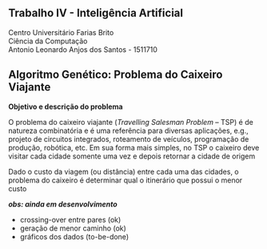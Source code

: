 ## Trabalho IV - Inteligência Artificial

Centro Universitário Farias Brito <br>
Ciência da Computação <br>
Antonio Leonardo Anjos dos Santos - 1511710

## Algoritmo Genético: Problema do Caixeiro Viajante 

**Objetivo e descrição do problema** 

O problema do caixeiro viajante (*Travelling Salesman Problem* – TSP) é de natureza  combinatória  e  é  uma  referência  para  diversas  aplicações,  e.g.,  projeto  de   circuitos   integrados,   roteamento   de  veículos,  programação  de  produção,  robótica,  etc.  Em  sua  forma  mais  simples,  no  TSP  o  caixeiro  deve  visitar  cada  cidade  somente  uma  vez  e  depois  retornar  a  cidade  de  origem

Dado  o  custo  da  viagem  (ou  distância)  entre  cada  uma  das  cidades,  o  problema  do  caixeiro  é  determinar qual o itinerário que possui o menor custo 

***obs: ainda em desenvolvimento***
- crossing-over entre pares (ok)
- geração de menor caminho (ok)
- gráficos dos dados (to-be-done)
